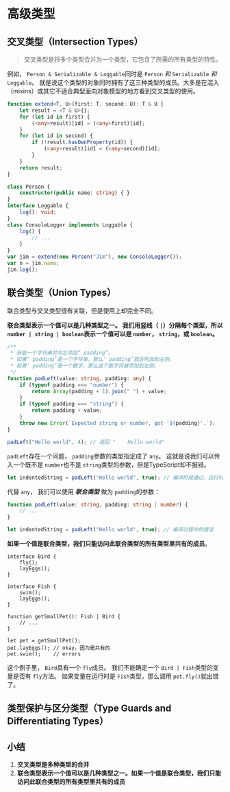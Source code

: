 # 高级类型

## 交叉类型（Intersection Types）

> 交叉类型是将多个类型合并为一个类型，它包含了所需的所有类型的特性。

例如， `Person & Serializable & Loggable`同时是 `Person` *和* `Serializable` *和* `Loggable`。 就是说这个类型的对象同时拥有了这三种类型的成员。大多是在混入（mixins）或其它不适合典型面向对象模型的地方看到交叉类型的使用。

```ts
function extend<T, U>(first: T, second: U): T & U {
    let result = <T & U>{};
    for (let id in first) {
        (<any>result)[id] = (<any>first)[id];
    }
    for (let id in second) {
        if (!result.hasOwnProperty(id)) {
            (<any>result)[id] = (<any>second)[id];
        }
    }
    return result;
}

class Person {
    constructor(public name: string) { }
}
interface Loggable {
    log(): void;
}
class ConsoleLogger implements Loggable {
    log() {
        // ...
    }
}
var jim = extend(new Person("Jim"), new ConsoleLogger());
var n = jim.name;
jim.log();
```

## 联合类型（Union Types）

联合类型与交叉类型很有关联，但是使用上却完全不同。

**联合类型表示一个值可以是几种类型之一。 我们用竖线（ `|`）分隔每个类型，所以 `number | string | boolean`表示一个值可以是 `number`， `string`，或 `boolean`。**

```ts
/**
 * 获取一个字符串并向左添加“ padding”。
 * 如果‘ padding’是一个字符串，那么‘ padding’就会附加到左侧。
 * 如果‘ padding’是一个数字，那么这个数字将被添加到左侧。
 */
function padLeft(value: string, padding: any) {
    if (typeof padding === "number") {
        return Array(padding + 1).join(" ") + value;
    }
    if (typeof padding === "string") {
        return padding + value;
    }
    throw new Error(`Expected string or number, got '${padding}'.`);
}

padLeft("Hello world", 4); // 返回 "    Hello world"
```

`padLeft`存在一个问题， `padding`参数的类型指定成了 `any`。 这就是说我们可以传入一个既不是 `number`也不是 `string`类型的参数，但是TypeScript却不报错。

```ts
let indentedString = padLeft("Hello world", true); // 编译阶段通过，运行时报错
```

代替 `any`， 我们可以使用 ***联合类型*** 做为 `padding`的参数：

```ts
function padLeft(value: string, padding: string | number) {
    // ...
}

let indentedString = padLeft("Hello world", true); // 编译过程中的错误
```

**如果一个值是联合类型，我们只能访问此联合类型的所有类型里共有的成员**。

```tsx
interface Bird {
    fly();
    layEggs();
}

interface Fish {
    swim();
    layEggs();
}

function getSmallPet(): Fish | Bird {
    // ...
}

let pet = getSmallPet();
pet.layEggs(); // okay，因为是共有的
pet.swim();    // errors
```

这个例子里， `Bird`具有一个 `fly`成员。 我们不能确定一个 `Bird | Fish`类型的变量是否有 `fly`方法。 如果变量在运行时是 `Fish`类型，那么调用 `pet.fly()`就出错了。

## 类型保护与区分类型（Type Guards and Differentiating Types）







## 小结

1. **交叉类型是多种类型的合并**
2. **联合类型表示一个值可以是几种类型之一。如果一个值是联合类型，我们只能访问此联合类型的所有类型里共有的成员**